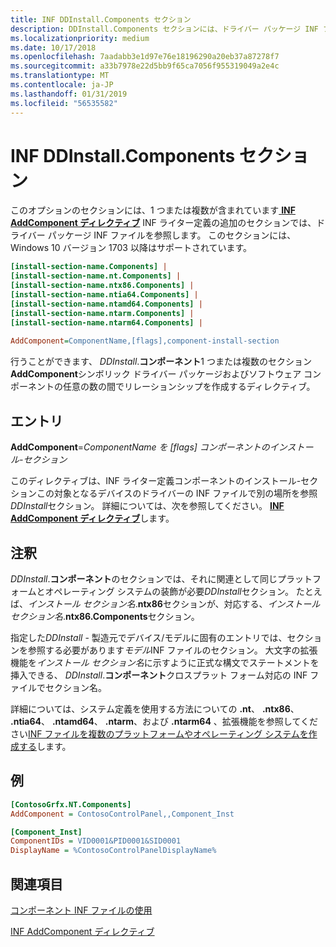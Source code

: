 ```yaml
---
title: INF DDInstall.Components セクション
description: DDInstall.Components セクションには、ドライバー パッケージ INF ファイルに追加の INF ライター定義セクションを参照する 1 つまたは複数の INF AddComponent ディレクティブが含まれています。
ms.localizationpriority: medium
ms.date: 10/17/2018
ms.openlocfilehash: 7aadabb3e1d97e76e18196290a20eb37a87278f7
ms.sourcegitcommit: a33b7978e22d5bb9f65ca7056f955319049a2e4c
ms.translationtype: MT
ms.contentlocale: ja-JP
ms.lasthandoff: 01/31/2019
ms.locfileid: "56535582"
---
```

# <a name="inf-ddinstallcomponents-section"></a>INF DDInstall.Components セクション

このオプションのセクションには、1 つまたは複数が含まれています[ **INF AddComponent ディレクティブ**](inf-addcomponent-directive.md) INF ライター定義の追加のセクションでは、ドライバー パッケージ INF ファイルを参照します。  このセクションには、Windows 10 バージョン 1703 以降はサポートされています。

```ini
[install-section-name.Components] |
[install-section-name.nt.Components] |
[install-section-name.ntx86.Components] |
[install-section-name.ntia64.Components] |
[install-section-name.ntamd64.Components] |
[install-section-name.ntarm.Components] |
[install-section-name.ntarm64.Components] |
 
AddComponent=ComponentName,[flags],component-install-section
```

行うことができます、 *DDInstall*.**コンポーネント**1 つまたは複数のセクション**AddComponent**シンボリック ドライバー パッケージおよびソフトウェア コンポーネントの任意の数の間でリレーションシップを作成するディレクティブ。

## <a name="entries"></a>エントリ

**AddComponent**=*ComponentName を [flags] コンポーネントのインストール-セクション*

このディレクティブは、INF ライター定義コンポーネントのインストール-セクションこの対象となるデバイスのドライバーの INF ファイルで別の場所を参照*DDInstall*セクション。  詳細については、次を参照してください。 [ **INF AddComponent ディレクティブ**](inf-addcomponent-directive.md)します。

## <a name="remarks"></a>注釈

*DDInstall*.**コンポーネント**のセクションでは、それに関連として同じプラットフォームとオペレーティング システムの装飾が必要*DDInstall*セクション。  たとえば、*インストール セクション名*.**ntx86**セクションが、対応する、*インストール セクション名*.**ntx86.Components**セクション。

指定した*DDInstall* - 製造元でデバイス/モデルに固有のエントリでは、セクションを参照する必要があります*モデル*INF ファイルのセクション。  大文字の拡張機能を*インストール セクション名*に示すように正式な構文でステートメントを挿入できる、 *DDInstall*.**コンポーネント**クロスプラット フォーム対応の INF ファイルでセクション名。

詳細については、システム定義を使用する方法についての **.nt**、 **.ntx86**、 **.ntia64**、 **.ntamd64**、 **.ntarm**、および **.ntarm64** 、拡張機能を参照してください[INF ファイルを複数のプラットフォームやオペレーティング システムを作成する](creating-inf-files-for-multiple-platforms-and-operating-systems.md)します。

## <a name="examples"></a>例

```ini
[ContosoGrfx.NT.Components]
AddComponent = ContosoControlPanel,,Component_Inst

[Component_Inst]
ComponentIDs = VID0001&PID0001&SID0001
DisplayName = %ContosoControlPanelDisplayName%
```

## <a name="see-also"></a>関連項目

[コンポーネント INF ファイルの使用](using-a-component-inf-file.md)

[INF AddComponent ディレクティブ](inf-addcomponent-directive.md)
